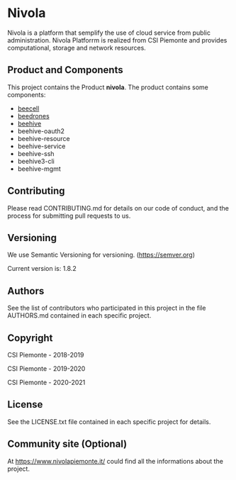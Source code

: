 # Nivola
Nivola is a platform that semplify the use of cloud service from public administration.
Nivola Platforrm is realized from CSI Piemonte and provides computational, storage and network resources.

## Product and Components
This project contains the Product **nivola**.
The product contains some components:
* [beecell](https://github.com/Nivola/beecell)
* [beedrones](https://github.com/Nivola/beedrones)
* [beehive](https://github.com/Nivola/beehive)
* beehive-oauth2
* beehive-resource
* beehive-service
* beehive-ssh
* beehive3-cli
* beehive-mgmt

## Contributing
Please read CONTRIBUTING.md for details on our code of conduct, and the process for submitting pull requests to us.

## Versioning
We use Semantic Versioning for versioning. (https://semver.org)

Current version is: 1.8.2

## Authors
See the list of contributors who participated in this project in the file AUTHORS.md contained in each specific project.

## Copyright
CSI Piemonte - 2018-2019

CSI Piemonte - 2019-2020

CSI Piemonte - 2020-2021

## License
See the LICENSE.txt file contained in each specific project for details.

## Community site (Optional)
At https://www.nivolapiemonte.it/ could find all the informations about the project.
